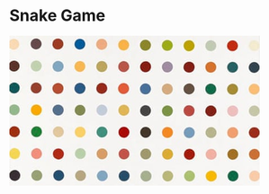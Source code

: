 # Snake Game
![Spot Painting](https://github.com/MogharedWahid/PythonPlayground/blob/main/Intermediate/spot_painting/image.jpg)
